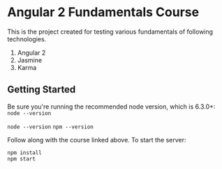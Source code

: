 Angular 2 Fundamentals Course
========================
This is the project created for testing various fundamentals of following technologies.
1. Angular 2
2. Jasmine
3. Karma

Getting Started
---------------
Be sure you're running the recommended node version, which is 6.3.0+: `node --version`

`node --version`
`npm --version`

Follow along with the course linked above. To start the server:

```
npm install
npm start
```
